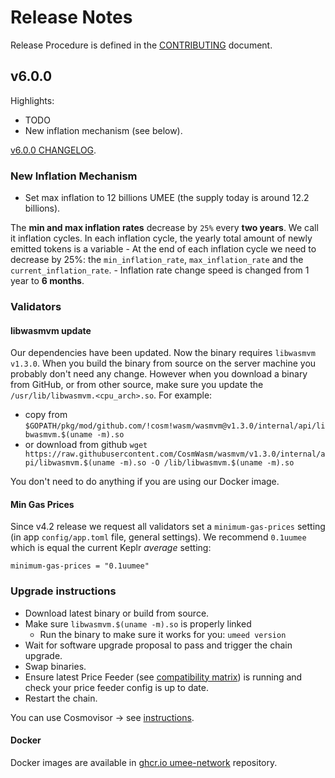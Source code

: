 <!-- markdownlint-disable MD013 -->
<!-- markdownlint-disable MD024 -->
<!-- markdownlint-disable MD040 -->

# Release Notes

Release Procedure is defined in the [CONTRIBUTING](CONTRIBUTING.md#release-procedure) document.

## v6.0.0

Highlights:

- TODO
- New inflation mechanism (see below).

[v6.0.0 CHANGELOG](https://github.com/umee-network/umee/blob/v6.0.0/CHANGELOG.md).

### New Inflation Mechanism

- Set max inflation to 12 billions UMEE (the supply today is around 12.2 billions).

The **min and max inflation rates** decrease by `25%` every **two years**. We call it inflation cycles. In each inflation cycle, the yearly total amount of newly emitted tokens is a variable - At the end of each inflation cycle we need to decrease by 25%: the `min_inflation_rate`, `max_inflation_rate` and the `current_inflation_rate`. - Inflation rate change speed is changed from 1 year to **6 months**.

### Validators

#### libwasmvm update

Our dependencies have been updated. Now the binary requires `libwasmvm v1.3.0`. When you build the binary from source on the server machine you probably don't need any change. However when you download a binary from GitHub, or from other source, make sure you update the `/usr/lib/libwasmvm.<cpu_arch>.so`. For example:

- copy from `$GOPATH/pkg/mod/github.com/!cosm!wasm/wasmvm@v1.3.0/internal/api/libwasmvm.$(uname -m).so`
- or download from github `wget https://raw.githubusercontent.com/CosmWasm/wasmvm/v1.3.0/internal/api/libwasmvm.$(uname -m).so -O /lib/libwasmvm.$(uname -m).so`

You don't need to do anything if you are using our Docker image.

#### Min Gas Prices

Since v4.2 release we request all validators set a `minimum-gas-prices` setting (in app `config/app.toml` file, general settings). We recommend `0.1uumee` which is equal the current Keplr _average_ setting:

```
minimum-gas-prices = "0.1uumee"
```

### Upgrade instructions

- Download latest binary or build from source.
- Make sure `libwasmvm.$(uname -m).so` is properly linked
  - Run the binary to make sure it works for you: `umeed version`
- Wait for software upgrade proposal to pass and trigger the chain upgrade.
- Swap binaries.
- Ensure latest Price Feeder (see [compatibility matrix](https://github.com/umee-network/umee/#release-compatibility-matrix)) is running and check your price feeder config is up to date.
- Restart the chain.

You can use Cosmovisor → see [instructions](https://github.com/umee-network/umee/#cosmovisor).

#### Docker

Docker images are available in [ghcr.io umee-network](https://github.com/umee-network/umee/pkgs/container/umeed) repository.
